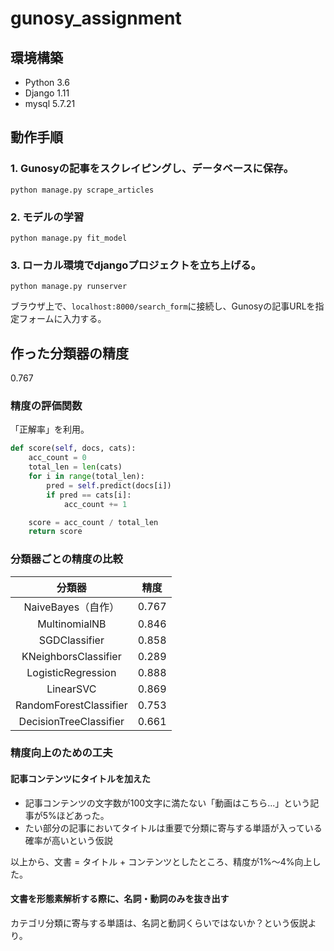 # gunosy_assignment

## 環境構築

- Python 3.6
- Django 1.11
- mysql 5.7.21

## 動作手順

### 1. Gunosyの記事をスクレイピングし、データベースに保存。

```
python manage.py scrape_articles
```

### 2. モデルの学習

```
python manage.py fit_model
```

### 3. ローカル環境でdjangoプロジェクトを立ち上げる。

```
python manage.py runserver
```

ブラウザ上で、`localhost:8000/search_form`に接続し、Gunosyの記事URLを指定フォームに入力する。


## 作った分類器の精度

0.767

### 精度の評価関数

「正解率」を利用。

```py
def score(self, docs, cats):
    acc_count = 0
    total_len = len(cats)
    for i in range(total_len):
        pred = self.predict(docs[i])
        if pred == cats[i]:
            acc_count += 1

    score = acc_count / total_len
    return score
```

### 分類器ごとの精度の比較

| 分類器 | 精度 |
|:-----------:|:------------:|
| NaiveBayes（自作） | 0.767 |
| MultinomialNB | 0.846 |
| SGDClassifier | 0.858 |
| KNeighborsClassifier | 0.289 |
| LogisticRegression | 0.888 |
| LinearSVC | 0.869 |
| RandomForestClassifier | 0.753 |
| DecisionTreeClassifier | 0.661 |

### 精度向上のための工夫

#### 記事コンテンツにタイトルを加えた

- 記事コンテンツの文字数が100文字に満たない「動画はこちら...」という記事が5%ほどあった。
- たい部分の記事においてタイトルは重要で分類に寄与する単語が入っている確率が高いという仮説

以上から、文書 = タイトル + コンテンツとしたところ、精度が1%〜4%向上した。

#### 文書を形態素解析する際に、名詞・動詞のみを抜き出す

カテゴリ分類に寄与する単語は、名詞と動詞くらいではないか？という仮説より。


